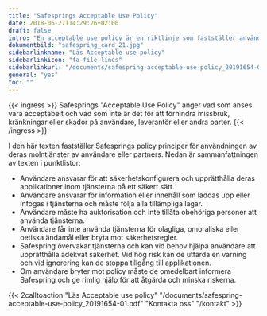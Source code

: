 ```yaml
---
title: "Safesprings Acceptable Use Policy"
date: 2018-06-27T14:29:26+02:00
draft: false
intro: "En acceptable use policy är en riktlinje som fastställer användning av en viss tjänst, produkt eller programvara på ett godkänt sätt."
dokumentbild: "safespring_card_21.jpg"
sidebarlinkname: "Läs Acceptable use policy"
sidebarlinkicon: "fa-file-lines"
sidebarlinkurl: "/documents/safespring-acceptable-use-policy_20191654-01.pdf"
general: "yes"
toc: ""
---
```



{{< ingress >}}
Safesprings "Acceptable Use Policy" anger vad som anses vara acceptabelt och vad som inte är det för att förhindra missbruk, kränkningar eller skador på användare, leverantör eller andra parter.
{{< /ingress >}}

I den här texten fastställer Safesprings policy principer för användningen av deras molntjänster av användare eller partners. Nedan är sammanfattningen av texten i punktlistor:

- Användare ansvarar för att säkerhetskonfigurera och upprätthålla deras applikationer inom tjänsterna på ett säkert sätt.
- Användare ansvarar för information eller innehåll som laddas upp eller infogas i tjänsterna och måste följa alla tillämpliga lagar.
- Användare måste ha auktorisation och inte tillåta obehöriga personer att använda tjänsterna.
- Användare får inte använda tjänsterna för olagliga, omoraliska eller oetiska ändamål eller bryta mot säkerhetsregler.
- Safespring övervakar tjänsterna och kan vid behov hjälpa användare att upprätthålla adekvat säkerhet. Vid hög risk kan de utfärda en varning och vid ignorering kan de stoppa tillgång till applikationen.
- Om användare bryter mot policy måste de omedelbart informera Safespring och ge rimlig hjälp för att åtgärda och minska riskerna.

{{< 2calltoaction "Läs Acceptable use policy" "/documents/safespring-acceptable-use-policy_20191654-01.pdf" "Kontakta oss" "/kontakt" >}}